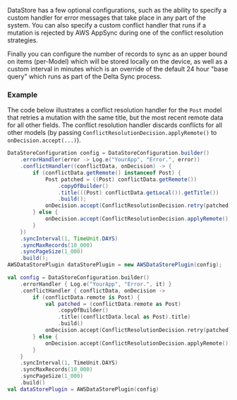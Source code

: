 DataStore has a few optional configurations, such as the ability to specify a custom handler for error messages that take place in any part of the system. You can also specify a custom conflict handler that runs if a mutation is rejected by AWS AppSync during one of the conflict resolution strategies.

Finally you can configure the number of records to sync as an upper bound on items (per-Model) which will be stored locally on the device, as well as a custom interval in minutes which is an override of the default 24 hour "base query" which runs as part of the Delta Sync process.

### Example

The code below illustrates a conflict resolution handler for the `Post` model that retries a mutation with the same title, but the most recent remote data for all other fields. The conflict resolution handler discards conflicts for all other models (by passing `ConflictResolutionDecision.applyRemote()` to `onDecision.accept(...)`).

<amplify-block-switcher>
<amplify-block name="Java">

```java
DataStoreConfiguration config = DataStoreConfiguration.builder()
    .errorHandler(error -> Log.e("YourApp", "Error.", error))
    .conflictHandler((conflictData, onDecision) -> {
        if (conflictData.getRemote() instanceof Post) {
            Post patched = ((Post) conflictData.getRemote())
                .copyOfBuilder()
                .title(((Post) conflictData.getLocal()).getTitle())
                .build();
            onDecision.accept(ConflictResolutionDecision.retry(patched));
        } else {
            onDecision.accept(ConflictResolutionDecision.applyRemote());
        }
    })
    .syncInterval(1, TimeUnit.DAYS)
    .syncMaxRecords(10_000)
    .syncPageSize(1_000)
    .build();
AWSDataStorePlugin dataStorePlugin = new AWSDataStorePlugin(config);
```

</amplify-block>
<amplify-block name="Kotlin">

```kotlin
val config = DataStoreConfiguration.builder()
    .errorHandler { Log.e("YourApp", "Error.", it) }
    .conflictHandler { conflictData, onDecision ->
        if (conflictData.remote is Post) {
            val patched = (conflictData.remote as Post)
                .copyOfBuilder()
                .title((conflictData.local as Post).title)
                .build()
            onDecision.accept(ConflictResolutionDecision.retry(patched))
        } else {
            onDecision.accept(ConflictResolutionDecision.applyRemote())
        }
    }
    .syncInterval(1, TimeUnit.DAYS)
    .syncMaxRecords(10_000)
    .syncPageSize(1_000)
    .build()
val dataStorePlugin = AWSDataStorePlugin(config)
```

</amplify-block>
</amplify-block-switcher>

